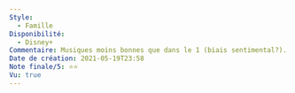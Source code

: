 ```yaml
---
Style:
  - Famille
Disponibilité:
  - Disney+
Commentaire: Musiques moins bonnes que dans le 1 (biais sentimental?). Le scénario gagne en complexité par rapport au premier volet. C'est un film pour enfants.
Date de création: 2021-05-19T23:58
Note finale/5: ⭐⭐
Vu: true
---
```


